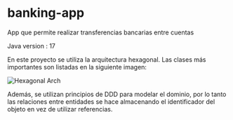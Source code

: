 # banking-app
App que permite realizar transferencias bancarias entre cuentas

Java version : 17

En este proyecto se utiliza la arquitectura hexagonal. Las clases más importantes son listadas en 
la siguiente imagen: 


![Hexagonal Arch](https://user-images.githubusercontent.com/22420769/225150942-5b47b780-8827-410f-8152-6864b3bd47b3.png)

Además, se utilizan principios de DDD para modelar el dominio, por lo tanto las relaciones entre entidades se hace 
almacenando el identificador del objeto en vez de utilizar referencias. 

